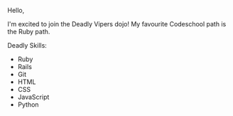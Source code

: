 Hello,

I'm excited to join the Deadly Vipers dojo!
My favourite Codeschool path is the Ruby path.

Deadly Skills:
* Ruby
* Rails
* Git
* HTML
* CSS
* JavaScript
* Python